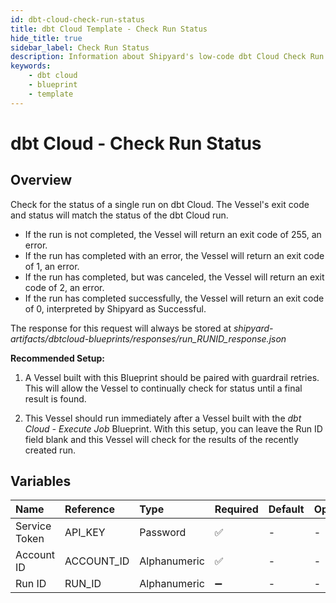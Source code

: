 ```yaml
---
id: dbt-cloud-check-run-status
title: dbt Cloud Template - Check Run Status
hide_title: true
sidebar_label: Check Run Status
description: Information about Shipyard's low-code dbt Cloud Check Run Status blueprint. Check the status of a specific dbt Cloud run and return with the final status.
keywords:
    - dbt cloud
    - blueprint
    - template
---
```


# dbt Cloud - Check Run Status

## Overview

Check for the status of a single run on dbt Cloud. The Vessel&#39;s exit code and status will match the status of the dbt Cloud run. 

- If the run is not completed, the Vessel will return an exit code of 255, an error.
- If the run has completed with an error, the Vessel will return an exit code of 1, an error.
- If the run has completed, but was canceled, the Vessel will return an exit code of 2, an error.
- If the run has completed successfully, the Vessel will return an exit code of 0, interpreted by Shipyard as Successful.

The response for this request will always be stored at _shipyard-artifacts/dbtcloud-blueprints/responses/run_RUNID_response.json_

**Recommended Setup:**

1. A Vessel built with this Blueprint should be paired with guardrail retries. This will allow the Vessel to continually check for status until a final result is found.

2. This Vessel should run immediately after a Vessel built with the _dbt Cloud - Execute Job_ Blueprint. With this setup, you can leave the Run ID field blank and this Vessel will check for the results of the recently created run.



## Variables

| Name | Reference | Type | Required | Default | Options | Description |
|:---|:---|:---|:---|:---|:---|:---|
| Service Token | API_KEY | Password | :white_check_mark: | - | - | - |
| Account ID | ACCOUNT_ID | Alphanumeric | :white_check_mark: | - | - | - |
| Run ID | RUN_ID | Alphanumeric | :heavy_minus_sign: | - | - | - |


